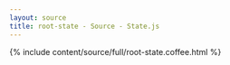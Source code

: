 ```yaml
---
layout: source
title: root-state - Source - State.js
---
```


<div>{% include content/source/full/root-state.coffee.html %}</div>